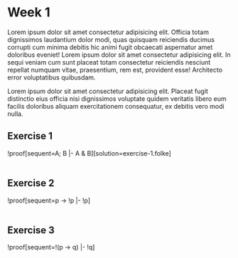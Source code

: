 # Week 1
Lorem ipsum dolor sit amet consectetur adipisicing elit. Officia totam dignissimos laudantium dolor modi, quas quisquam reiciendis ducimus corrupti cum minima debitis hic animi fugit obcaecati aspernatur amet doloribus eveniet! Lorem ipsum dolor sit amet consectetur adipisicing elit. In sequi veniam cum sunt placeat totam consectetur reiciendis nesciunt repellat numquam vitae, praesentium, rem est, provident esse! Architecto error voluptatibus quibusdam.

Lorem ipsum dolor sit amet consectetur adipisicing elit. Placeat fugit distinctio eius officia nisi dignissimos voluptate quidem veritatis libero eum facilis doloribus aliquam exercitationem consequatur, ex debitis vero modi nulla.

## Exercise 1
!proof[sequent=A; B |- A & B][solution=exercise-1.folke]
<br /><br />

## Exercise 2
!proof[sequent=p -> !p |- !p]
<br /><br />

## Exercise 3
!proof[sequent=!(p -> q) |- !q]
<br /><br />